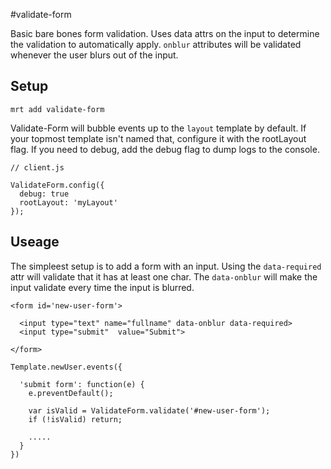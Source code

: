 #validate-form

Basic bare bones form validation. Uses data attrs on the input to determine the validation to automatically apply. 
`onblur` attributes will be validated whenever the user blurs out of the input.



## Setup

`mrt add validate-form`

Validate-Form will bubble events up to the `layout` template by default. If your topmost template isn't named
that, configure it with the rootLayout flag. If you need to debug, add the debug flag to dump logs to the console.

```
// client.js

ValidateForm.config({
  debug: true
  rootLayout: 'myLayout'
});
```

## Useage

The simpleest setup is to add a form with an input. Using the `data-required` attr will
validate that it has at least one char. The `data-onblur` will make the input validate every
time the input is blurred.

```
<form id='new-user-form'>

  <input type="text" name="fullname" data-onblur data-required>
  <input type="submit"  value="Submit">
  
</form>             

```


```
Template.newUser.events({

  'submit form': function(e) {
    e.preventDefault();
    
    var isValid = ValidateForm.validate('#new-user-form');
    if (!isValid) return;
    
    .....
  }
})    

```
